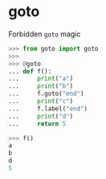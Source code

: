 # goto

Forbidden `goto` magic

```python
>>> from goto import goto
>>> 
>>> @goto
... def f():
...     print("a")
...     print("b")
...     f.goto("end")
...     print("c")
...     f.label("end")
...     print("d")
...     return 5

>>> f()
a
b
d
5
```

